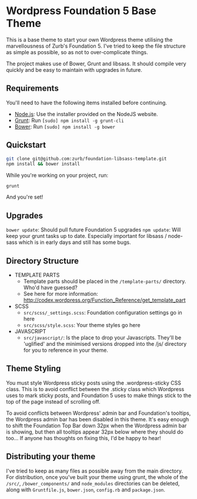 # Wordpress Foundation 5 Base Theme

This is a base theme to start your own Wordpress theme utilising the marvellousness of Zurb's Foundation 5.
I've tried to keep the file structure as simple as possible, so as not to over-complicate things.

The project makes use of Bower, Grunt and libsass. It should compile very quickly and be easy to maintain with
upgrades in future.

## Requirements

You'll need to have the following items installed before continuing.

  * [Node.js](http://nodejs.org): Use the installer provided on the NodeJS website.
  * [Grunt](http://gruntjs.com/): Run `[sudo] npm install -g grunt-cli`
  * [Bower](http://bower.io): Run `[sudo] npm install -g bower`

## Quickstart

```bash
git clone git@github.com:zurb/foundation-libsass-template.git
npm install && bower install
```

While you're working on your project, run:

`grunt`

And you're set!

## Upgrades

`bower update`: Should pull future Foundation 5 upgrades
`npm update`: Will keep your grunt tasks up to date. Especially important for libsass / node-sass which is in early
 days and still has some bugs.

## Directory Structure

 * TEMPLATE PARTS
   * Template parts should be placed in the `/template-parts/` directory. Who'd have guessed?
   * See here for more information: http://codex.wordpress.org/Function_Reference/get_template_part
 * SCSS
   * `src/scss/_settings.scss`: Foundation configuration settings go in here
   * `src/scss/style.scss`: Your theme styles go here
 * JAVASCRIPT
   * `src/javascript/`: Is the place to drop your Javascripts. They'll be 'uglified' and the minimised versions dropped
         into the /js/ directory for you to reference in your theme.

## Theme Styling

You must style Wordpress sticky posts using the .wordpress-sticky CSS class. This is to avoid conflict between 
the .sticky class which Wordpress uses to mark sticky posts, and Foundation 5 uses to make things stick to the 
top of the page instead of scrolling off.

To avoid conflicts between Wordpress' admin bar and Foundation's tooltips, the Wordpress admin bar has
been disabled in this theme. It's easy enough to shift the Foundation Top Bar down 32px when the Wordpress admin bar is
showing, but then all tooltips appear 32px below where they should do too... If anyone has thoughts on fixing this, I'd
be happy to hear!

## Distributing your theme

I've tried to keep as many files as possible away from the main directory. For distribution, once you've built your
 theme using grunt, the whole of the `/src/`, `/bower_components/` and `node_modules` directories can be deleted,
 along with `Gruntfile.js`, `bower.json`, `config.rb` and `package.json`.
